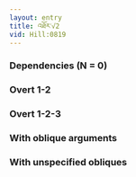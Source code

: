 ```yaml
---
layout: entry
title: འཐོར་√2
vid: Hill:0819
---
```

### Dependencies (N = 0)


### Overt 1-2


### Overt 1-2-3


### With oblique arguments


### With unspecified obliques
